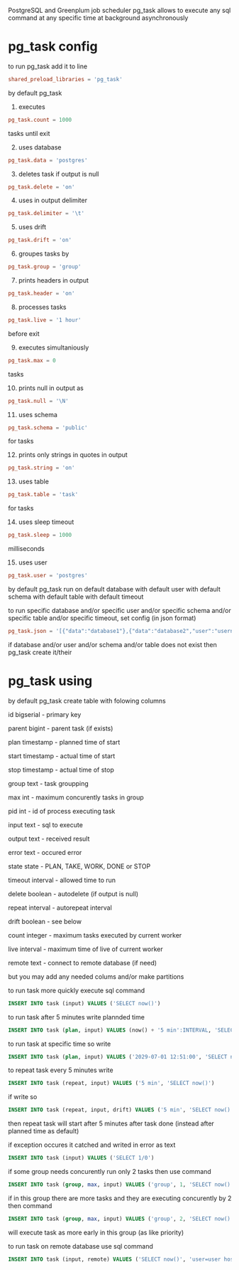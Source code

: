 PostgreSQL and Greenplum job scheduler pg_task allows to execute any sql command at any specific time at background asynchronously

# pg_task config
to run pg_task add it to line
```conf
shared_preload_libraries = 'pg_task'
```

by default pg_task
1) executes
```conf
pg_task.count = 1000
```
tasks until exit

2) uses database
```conf
pg_task.data = 'postgres'
```
3) deletes task if output is null
```conf
pg_task.delete = 'on'
```
4) uses in output delimiter
```conf
pg_task.delimiter = '\t'
```
5) uses drift
```conf
pg_task.drift = 'on'
```
6) groupes tasks by
```conf
pg_task.group = 'group'
```
7) prints headers in output
```conf
pg_task.header = 'on'
```
8) processes tasks
```conf
pg_task.live = '1 hour'
```
before exit

9) executes simultaniously
```conf
pg_task.max = 0
```
tasks

10) prints null in output as
```conf
pg_task.null = '\N'
```

11) uses schema
```conf
pg_task.schema = 'public'
```
for tasks

12) prints only strings in quotes in output
```conf
pg_task.string = 'on'
```
13) uses table
```conf
pg_task.table = 'task'
```
for tasks

14) uses sleep timeout
```conf
pg_task.sleep = 1000
```
milliseconds

15) uses user
```conf
pg_task.user = 'postgres'
```

by default pg_task run on default database with default user with default schema with default table with default timeout

to run specific database and/or specific user and/or specific schema and/or specific table and/or specific timeout, set config (in json format)
```conf
pg_task.json = '[{"data":"database1"},{"data":"database2","user":"username2"},{"data":"database3","schema":"schema3"},{"data":"database4","table":"table4"},{"data":"database5","timeout":100}]'
```

if database and/or user and/or schema and/or table does not exist then pg_task create it/their

# pg_task using

by default pg_task create table with folowing columns

id bigserial - primary key

parent bigint - parent task (if exists)

plan timestamp - planned time of start

start timestamp - actual time of start

stop timestamp - actual time of stop

group text - task groupping

max int - maximum concurently tasks in group

pid int - id of process executing task

input text - sql to execute

output text - received result

error text - occured error

state state - PLAN, TAKE, WORK, DONE or STOP

timeout interval - allowed time to run

delete boolean - autodelete (if output is null)

repeat interval - autorepeat interval

drift boolean - see below

count integer - maximum tasks executed by current worker

live interval - maximum time of live of current worker

remote text - connect to remote database (if need)

but you may add any needed colums and/or make partitions

to run task more quickly execute sql command
```sql
INSERT INTO task (input) VALUES ('SELECT now()')
```

to run task after 5 minutes write plannded time
```sql
INSERT INTO task (plan, input) VALUES (now() + '5 min':INTERVAL, 'SELECT now()')
```

to run task at specific time so write
```sql
INSERT INTO task (plan, input) VALUES ('2029-07-01 12:51:00', 'SELECT now()')
```

to repeat task every 5 minutes write
```sql
INSERT INTO task (repeat, input) VALUES ('5 min', 'SELECT now()')
```

if write so
```sql
INSERT INTO task (repeat, input, drift) VALUES ('5 min', 'SELECT now()', false)
```
then repeat task will start after 5 minutes after task done (instead after planned time as default)

if exception occures it catched and writed in error as text
```sql
INSERT INTO task (input) VALUES ('SELECT 1/0')
```

if some group needs concurently run only 2 tasks then use command
```sql
INSERT INTO task (group, max, input) VALUES ('group', 1, 'SELECT now()')
```

if in this group there are more tasks and they are executing concurently by 2 then command
```sql
INSERT INTO task (group, max, input) VALUES ('group', 2, 'SELECT now()')
```
will execute task as more early in this group (as like priority)

to run task on remote database use sql command
```sql
INSERT INTO task (input, remote) VALUES ('SELECT now()', 'user=user host=host')
```
